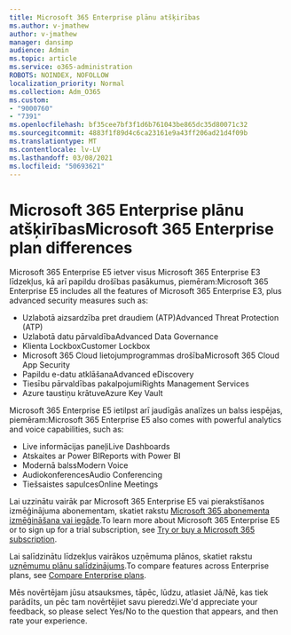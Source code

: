 ```yaml
---
title: Microsoft 365 Enterprise plānu atšķirības
ms.author: v-jmathew
author: v-jmathew
manager: dansimp
audience: Admin
ms.topic: article
ms.service: o365-administration
ROBOTS: NOINDEX, NOFOLLOW
localization_priority: Normal
ms.collection: Adm_O365
ms.custom:
- "9000760"
- "7391"
ms.openlocfilehash: bf35cee7bf3f1d6b761043be865dc35d80071c32
ms.sourcegitcommit: 4883f1f89d4c6ca23161e9a43ff206ad21d4f09b
ms.translationtype: MT
ms.contentlocale: lv-LV
ms.lasthandoff: 03/08/2021
ms.locfileid: "50693621"
---
```

# <a name="microsoft-365-enterprise-plan-differences"></a><span data-ttu-id="21f19-102">Microsoft 365 Enterprise plānu atšķirības</span><span class="sxs-lookup"><span data-stu-id="21f19-102">Microsoft 365 Enterprise plan differences</span></span>

<span data-ttu-id="21f19-103">Microsoft 365 Enterprise E5 ietver visus Microsoft 365 Enterprise E3 līdzekļus, kā arī papildu drošības pasākumus, piemēram:</span><span class="sxs-lookup"><span data-stu-id="21f19-103">Microsoft 365 Enterprise E5 includes all the features of Microsoft 365 Enterprise E3, plus advanced security measures such as:</span></span>

- <span data-ttu-id="21f19-104">Uzlabotā aizsardzība pret draudiem (ATP)</span><span class="sxs-lookup"><span data-stu-id="21f19-104">Advanced Threat Protection (ATP)</span></span>
- <span data-ttu-id="21f19-105">Uzlabotā datu pārvaldība</span><span class="sxs-lookup"><span data-stu-id="21f19-105">Advanced Data Governance</span></span>
- <span data-ttu-id="21f19-106">Klienta Lockbox</span><span class="sxs-lookup"><span data-stu-id="21f19-106">Customer Lockbox</span></span>
- <span data-ttu-id="21f19-107">Microsoft 365 Cloud lietojumprogrammas drošība</span><span class="sxs-lookup"><span data-stu-id="21f19-107">Microsoft 365 Cloud App Security</span></span>
- <span data-ttu-id="21f19-108">Papildu e-datu atklāšana</span><span class="sxs-lookup"><span data-stu-id="21f19-108">Advanced eDiscovery</span></span>
- <span data-ttu-id="21f19-109">Tiesību pārvaldības pakalpojumi</span><span class="sxs-lookup"><span data-stu-id="21f19-109">Rights Management Services</span></span>
- <span data-ttu-id="21f19-110">Azure taustiņu krātuve</span><span class="sxs-lookup"><span data-stu-id="21f19-110">Azure Key Vault</span></span>

<span data-ttu-id="21f19-111">Microsoft 365 Enterprise E5 ietilpst arī jaudīgās analīzes un balss iespējas, piemēram:</span><span class="sxs-lookup"><span data-stu-id="21f19-111">Microsoft 365 Enterprise E5 also comes with powerful analytics and voice capabilities, such as:</span></span>

- <span data-ttu-id="21f19-112">Live informācijas paneļi</span><span class="sxs-lookup"><span data-stu-id="21f19-112">Live Dashboards</span></span>
- <span data-ttu-id="21f19-113">Atskaites ar Power BI</span><span class="sxs-lookup"><span data-stu-id="21f19-113">Reports with Power BI</span></span>
- <span data-ttu-id="21f19-114">Modernā balss</span><span class="sxs-lookup"><span data-stu-id="21f19-114">Modern Voice</span></span>
- <span data-ttu-id="21f19-115">Audiokonferences</span><span class="sxs-lookup"><span data-stu-id="21f19-115">Audio Conferencing</span></span>
- <span data-ttu-id="21f19-116">Tiešsaistes sapulces</span><span class="sxs-lookup"><span data-stu-id="21f19-116">Online Meetings</span></span>

<span data-ttu-id="21f19-117">Lai uzzinātu vairāk par Microsoft 365 Enterprise E5 vai pierakstīšanos izmēģinājuma abonementam, skatiet rakstu [Microsoft 365 abonementa izmēģināšana vai iegāde](https://go.microsoft.com/fwlink/?linkid=2099673).</span><span class="sxs-lookup"><span data-stu-id="21f19-117">To learn more about Microsoft 365 Enterprise E5 or to sign up for a trial subscription, see [Try or buy a Microsoft 365 subscription](https://go.microsoft.com/fwlink/?linkid=2099673).</span></span>

<span data-ttu-id="21f19-118">Lai salīdzinātu līdzekļus vairākos uzņēmuma plānos, skatiet rakstu [uzņēmumu plānu salīdzinājums](https://go.microsoft.com/fwlink/?linkid=2097200).</span><span class="sxs-lookup"><span data-stu-id="21f19-118">To compare features across Enterprise plans, see [Compare Enterprise plans](https://go.microsoft.com/fwlink/?linkid=2097200).</span></span>

<span data-ttu-id="21f19-119">Mēs novērtējam jūsu atsauksmes, tāpēc, lūdzu, atlasiet Jā/Nē, kas tiek parādīts, un pēc tam novērtējiet savu pieredzi.</span><span class="sxs-lookup"><span data-stu-id="21f19-119">We'd appreciate your feedback, so please select Yes/No to the question that appears, and then rate your experience.</span></span>
